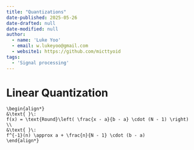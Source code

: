 ```yaml
---
title: "Quantizations"
date-published: 2025-05-26
date-drafted: null
date-modified: null
author:
  - name: 'Luke Yoo'
  - email: w.lukeyoo@gmail.com
  - website1: https://github.com/micttyoid
tags:
  - 'Signal processing'
---
```


# Linear Quantization

```[latex]
\begin{align*}
&\text{ }\: 
f(x) = \text{Round}\left( \frac{x - a}{b - a} \cdot (N - 1) \right)
\\
&\text{ }\: 
f^{-1}(n) \approx a + \frac{n}{N - 1} \cdot (b - a)
\end{align*}
```
